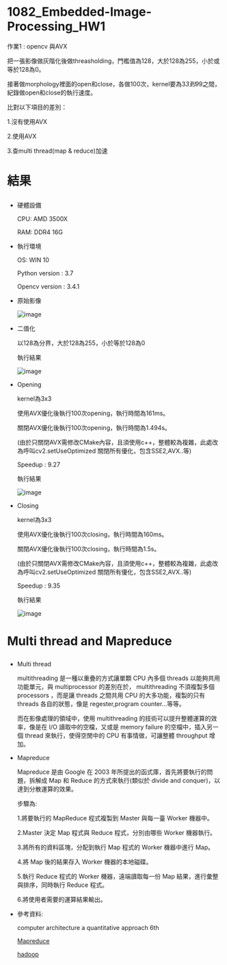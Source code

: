 # 1082_Embedded-Image-Processing_HW1

作業1 : opencv 與AVX </p>

把一張影像做灰階化後做threasholding，門檻值為128，大於128為255，小於或等於128為0。 </p>

接著做morphology裡面的open和close，各做100次，kernel要為3*3到9*9之間，紀錄做open和close的執行速度。 </p>

比對以下項目的差別： </p>

1.沒有使用AVX </p>

2.使用AVX </p>

3.查multi thread(map & reduce)加速 </p>


# 結果 </p>
- 硬體設備 </p>
CPU: AMD 3500X </p>
RAM: DDR4 16G </p>
- 執行環境 </p>
OS: WIN 10 </p>
Python version : 3.7 </p>
Opencv version : 3.4.1 </p>

- 原始影像</p>
![image](https://github.com/wasteee/1082_Embedded-Image-Processing_HW1/blob/master/imagetest/photo.jpeg)

- 二值化 </p>
以128為分界，大於128為255，小於等於128為0 </p>
執行結果</p>
![image](https://github.com/wasteee/1082_Embedded-Image-Processing_HW1/blob/master/imagetest/Binarization.jpeg)

- Opening </p>
kernel為3x3</p>
使用AVX優化後執行100次opening，執行時間為161ms。</p>
關閉AVX優化後執行100次opening，執行時間為1.494s。</p>
(由於只關閉AVX需修改CMake內容，且須使用c++，整體較為複雜，此處改為呼叫cv2.setUseOptimized 關閉所有優化，包含SSE2,AVX..等)</p>
Speedup : 9.27 </p>
執行結果</p>
![image](https://github.com/wasteee/1082_Embedded-Image-Processing_HW1/blob/master/imagetest/opening_with_avx.jpeg)

- Closing </p>
kernel為3x3</p>
使用AVX優化後執行100次closing，執行時間為160ms。</p>
關閉AVX優化後執行100次closing，執行時間為1.5s。</p>
(由於只關閉AVX需修改CMake內容，且須使用c++，整體較為複雜，此處改為呼叫cv2.setUseOptimized 關閉所有優化，包含SSE2,AVX..等)</p>
Speedup : 9.35 </p>
執行結果</p>
![image](https://github.com/wasteee/1082_Embedded-Image-Processing_HW1/blob/master/imagetest/closing_whit_avx.jpeg)

</r>
</r>

# Multi thread and Mapreduce </p>
- Multi thread  </p>
multithreading 是一種以重疊的方式讓單顆 CPU 內多個 threads 以能夠共用功能單元，與 multiprocessor 的差別在於， multithreading 不須複製多個processors ，而是讓 threads 之間共用 CPU 的大多功能，複製的只有 threads 各自的狀態，像是 regester,program counter...等等。  </p>
而在影像處理的領域中，使用 multithreading 的技術可以提升整體運算的效率，像是在 I/O 讀取中的空檔，又或是 memory failure 的空檔中，插入另一個 thread 來執行，使得空閒中的 CPU 有事情做，可讓整體 throughput 增加。  </p>

- Mapreduce  </p>
Mapreduce 是由 Google 在 2003 年所提出的函式庫，首先將要執行的問題，拆解成 Map 和 Reduce 的方式來執行(類似於 divide and conquer)，以達到分散運算的效果。 </p>
步驟為: </p>
1.將要執行的 MapReduce 程式複製到 Master 與每一臺 Worker 機器中。 </p>
2.Master 決定 Map 程式與 Reduce 程式，分別由哪些 Worker 機器執行。 </p>
3.將所有的資料區塊，分配到執行 Map 程式的 Worker 機器中進行 Map。 </p>
4.將 Map 後的結果存入 Worker 機器的本地磁碟。 </p>
5.執行 Reduce 程式的 Worker 機器，遠端讀取每一份 Map 結果，進行彙整與排序，同時執行 Reduce 程式。 </p>
6.將使用者需要的運算結果輸出。 </p>


- 參考資料: </p>
computer architecture a quantitative approach 6th </p>
[Mapreduce](https://blog.alantsai.net/posts/2017/12/data-science-series-09-hadoop-map-reduce-java-wordcount-example) </p>
[hadoop](https://www.inside.com.tw/article/4428-big-data-4-hadoop) </p>



